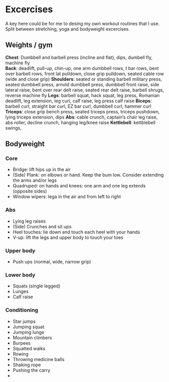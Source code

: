 # Excercises

A key here could be for me to desing my own workout routines that I use. Split between stretching, yoga and bodyweight excercises. 

## Weights / gym 
**Chest**: Dumbbell and barbell press (incline and flat), dips, dumbell fly, machine fly   
**Back**: deadlift, pull-up, chin-up, one arm dumbbell rows, t bar rows, bent over barbell rows, front lat pulldown, close grip pulldown, seated cable row (wide and close grip)
**Shoulders**: seated or standing barbell military press, seated dumbbell press, arnold dumbbell press, dumbbell front raise, side lateral raise, bent over rear delt raise, seated rear delt raise, barbell shrugs, reverse machine fly 
**Legs**: barbell squat, hack squat, leg press, Romanian deadlift, leg extension, leg curl, calf raise, leg press calf raise 
**Biceps**: barbell curl, straight bar curl, EZ bar curl, dumbbell curl, hammer curl
**Triceps**: close grip bench press, seated triceps press, triceps pushdown, lying triceps extension, dips 
**Abs**: cable crunch, captain’s chair leg raise, abs roller, decline crunch, hanging leg/knee raise
**Kettlebell**: kettblebell swings, 

## Bodyweight 
### Core
- Bridge: lift hips up in the air
- (Side) Plank: on elbows or hand. Keep the bum low. Consider extending the arms and/or legs
- Quadruped: on hands and knees: one arm and one leg extends (opposite sides)
- Window wipers: lega in the air and from left to right 

### Abs
- Lying leg raises
- (Side) Crunches and sit ups
- Heel touches: lie down and touch each heel with your hands
- V-up: lift the legs and upper body to touch your toes

### Upper body 
- Push ups (normal, wide, narrow grip)

### Lower body
- Squats (single legged)
- Lunges
- Calf raise

### Conditioning 
- Star jumps
- Jumping squat 
- Jumping lunge
- Mountain climbers
- Burpees
- Squatted walks
- Rowing
- Throwing medicine balls 
- Shaking rope 
- Pushing the carry
- 

